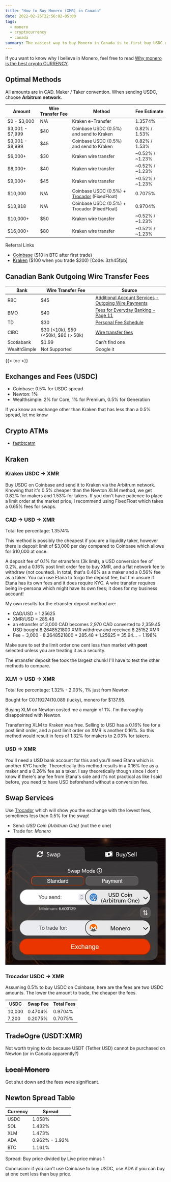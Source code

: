 ```yaml
---
title: "How to Buy Monero (XMR) in Canada"
date: 2022-02-25T22:56:02-05:00
tags:
  - monero
  - cryptocurrency
  - canada
summary: The easiest way to buy Monero in Canada is to first buy USDC on Coinbase and then use Trocador.app to swap USDC Arbitrum One for Monero. For those who are savvy, there are a variety of  methods depending on how sensitive you are to fees
---
```


If you want to know why I believe in Monero, feel free to read [Why monero is the best crypto CURRENCY](/posts/why-monero-is-the-best-crypto-currency).

## Optimal Methods

All amounts are in CAD. Maker / Taker convention. When sending USDC, choose **Arbitrum network**.

Amount | Wire Transfer Fee | Method | Fee Estimate
---------- | ------------------------- | ----------- | ------
$0 - $3,000 | N/A  | Kraken e-Transfer | 1.3574%
$3,001 - $7,999 | $40 | Coinbase USDC (0.5%) and send to Kraken | 0.82% / 1.53%
$3,001 - $8,999  | $45 | Coinbase USDC (0.5%) and send to Kraken | 0.82% / 1.53%
$6,000+ | $30 | Kraken wire transfer | ~0.52% / ~1.23%
$8,000+ | $40 | Kraken wire transfer | ~0.52% / ~1.23%
$9,000+ | $45 | Kraken wire transfer | ~0.52% / ~1.23%
$10,000 | N/A | Coinbase USDC (0.5%)  + [Trocador](#trocador-usdc--xmr) (FixedFloat) | 0.7075%
$13,818 | N/A | Coinbase USDC (0.5%)  + Trocador (FixedFloat) | 0.9704%
$10,000+ | $50 | Kraken wire transfer | ~0.52% / ~1.23%
$16,000+ | $80 | Kraken wire transfer | ~0.52% / ~1.23%

Referral Links

- [Coinbase](https://coinbase.com/join/BMNW52M) ($10 in BTC after first trade)
- [Kraken](https://invite.kraken.com/JDNW/kpdi6rez) ($100 when you trade $200) [Code: 3zh45fpb]

## Canadian Bank Outgoing Wire Transfer Fees

Bank | Wire Transfer Fee | Source
------- | ------------------------ | ----------
RBC | $45 | [Additional Account Services - Outgoing Wire Payments](https://www.rbcroyalbank.com/banking-services/additional-account-services.html#outgoing-wire-payments)
BMO | $40 | [Fees for Everyday Banking - Page 11](https://www.bmo.com/pdf/Agreements_Bank_Plans_and_Fees_for_Everyday_Banking.pdf)
TD | $30 | [Personal Fee Schedule](https://www.td.com/content/dam/tdb/document/pdf/personal-banking/1-fees-en.pdf)
CIBC  | $30 (<10k), $50 (<50k), $80 (> 50k) | [Wire transfer fees](https://www.cibc.com/en/personal-banking/ways-to-bank/sending-receiving-wire-transfers.html)
Scotiabank | $1.99 | Can't find one
WealthSimple | Not Supported | Google it

{{< toc >}}

## Exchanges and Fees (USDC)

- Coinbase: 0.5% for USDC spread
- Newton: 1%
- Wealthsimple: 2% for Core, 1% for Premium, 0.5% for Generation

If you know an exchange other than Kraken that has less than a 0.5% spread, let me know

## Crypto ATMs

- [fastbtcatm](https://coinatmradar.com/operator/500/fastbtcatmca-bitcoin-atm-operator/)

## Kraken

### Kraken USDC &rarr; XMR

Buy USDC on Coinbase and send it to Kraken via the Arbitrum network. Knowing that it's 0.5% cheaper than the Newton XLM method, we get 0.82% for makers and 1.53% for takers. If you don't have patience to place a limit order at the market price, I recommend using FixedFloat which takes a 0.65% fees for swaps.

### CAD &rarr; USD &rarr; XMR

Total fee percentage: 1.3574%

This method is possibly the cheapest if you are a liquidity taker, however there is deposit limit of $3,000 per day compared to Coinbase which allows for $10,000 at once.

A deposit fee of 0.1% for etransfers (3k limit), a USD conversion fee of 0.2%, and a 0.16% post limit order fee to buy XMR, and a flat network fee to withdraw (not counted). In total, that's 0.46% as a maker and a 0.56% fee as a taker. You can use Etana to forgo the deposit fee, but I'm unsure if Etana has its
own fees and it does require KYC. A wire transfer requires being in-persona which might have its own fees; it does for my business account!

My own results for the etransfer deposit method are:

- CAD/USD = 1.25625
- XMR/USD = 285.48
- an etransfer of 3,000 CAD becomes 2,970 CAD converted to 2,359.45 USD bought 8.2648521800 XMR withdrew and received 8.25152 XMR
- Fee = 3,000 - 8.2648521800 \* 285.48 \* 1.25625 = 35.94... = 1.198%

Make sure to set the limit order one cent less than market with **post** selected unless you are treating it as a security.

The etransfer deposit fee took the largest chunk! I'll have to test the other methods to compare.

### XLM &rarr; USD &rarr; XMR

Total fee percentage: 1.32% - 2.03%, 1% just from Newton

Bought for C$0.119274 (1% margin), sold for US$0.089 (lucky), monero for $137.95.

Buying XLM on Newton costed me a margin of 1%. I'm thoroughly disappointed with Newton.

Transferring XLM to Kraken was free. Selling to USD has a 0.16% fee for a post limit order, and a post limit order on XMR is another 0.16%.
So this method would result in fees of 1.32% for makers to 2.03% for takers.

### USD &rarr; XMR

You'll need a USD bank account for this and you'll need Etana which is another KYC hurdle. Theoretically this method results in
a 0.16% fee as a maker and a 0.26% fee as a taker. I say theoretically though since I don't know if there's any fee from Etana's side and
it's not practical as like I said before, you need to have USD beforehand without a conversion fee.

## Swap Services

Use [Trocador](https://trocador.app/en/exchange/EdSLsoJ7Z6) which will show you the exchange with the lowest fees, sometimes less than 0.5% for the swap!

- Send: _USD Coin (Arbitrum One)_ (not the e one)
- Trade for: _Monero_

![Trocador Screenshot](/posts/how-to-buy-monero-in-canada/trocador-screenshot.webp)

### Trocador USDC &rarr; XMR

Assuming 0.5% to buy USDC on Coinbase, here are the fees are two USDC amounts. The lower the amount to trade, the cheaper the fees.

USDC | Swap Fee | Total Fees
---------- | ------------- | --------
10,000 | 0.4704% | 0.9704%
7,200 | 0.2075% | 0.7075%

## TradeOgre (USDT:XMR)

Not worth trying to do because USDT (Tether USD) cannot be purchased on Newton (or in Canada apparently?)

## ~~Local Monero~~

Got shut down and the fees were significant.

## Newton Spread Table

Currency | Spread
------------ | ----------
USDC | 1.058%
SOL | 1.432%
XLM | 1.473%
ADA | 0.962% - 1.92%
BTC | 1.161%

Spread: Buy price divided by Live price minus 1

Conclusion: if you can't use Coinbase to buy USDC, use ADA if you can buy at one cent less than buy price.
